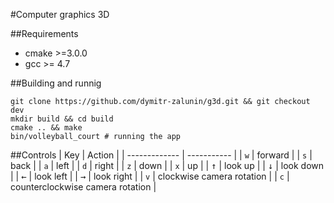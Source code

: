 #Computer graphics 3D

##Requirements
* cmake >=3.0.0
* gcc >= 4.7
  
##Building and runnig
```
git clone https://github.com/dymitr-zalunin/g3d.git && git checkout dev
mkdir build && cd build
cmake .. && make
bin/volleyball_court # running the app
```

##Controls
| Key |   Action  |
| ------------- | ----------- |
| `w`  | forward |
| `s` | back |
| `a`  | left  |
| `d`  | right  |
| `z`  | down  |
| `x`  | up  |
| <kbd>&uarr;</kbd>  | look up |
| <kbd>&darr;</kbd>  | look down |
| <kbd>&larr;</kbd>  | look left  |
| <kbd>&rarr;</kbd>  | look right  |
| `v`  | clockwise camera rotation  |
| `c`  | counterclockwise camera rotation  |
